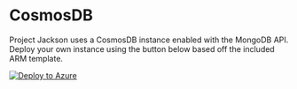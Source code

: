 # CosmosDB

Project Jackson uses a CosmosDB instance enabled with the MongoDB API. Deploy your own instance using the button below based off the included ARM template.

[![Deploy to Azure](http://azuredeploy.net/deploybutton.png)](https://azuredeploy.net/)
